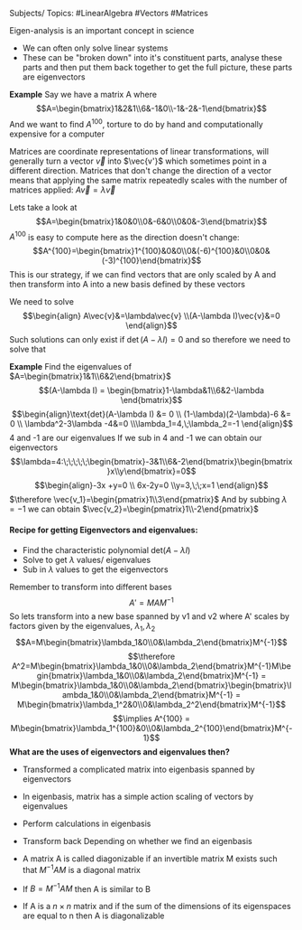 Subjects/ Topics: #LinearAlgebra #Vectors #Matrices 

Eigen-analysis is an important concept in science
- We can often only solve linear systems
- These can be "broken down" into it's constituent parts, analyse these parts and then put them back together to get the full picture, these parts are eigenvectors

**Example**
Say we have a matrix A where $$A=\begin{bmatrix}1&2&1\\6&-1&0\\-1&-2&-1\end{bmatrix}$$
And we want to find $A^{100}$, torture to do by hand and computationally expensive for a computer

Matrices are coordinate representations of linear transformations, will generally turn a vector $\vec{v}$ into $\vec{v'}$ which sometimes point in a different direction.
Matrices that don't change the direction of a vector means that applying the same matrix repeatedly scales with the number of matrices applied: $A\vec{v}=\lambda\vec{v}$ 

Lets take a look at $$A=\begin{bmatrix}1&0&0\\0&-6&0\\0&0&-3\end{bmatrix}$$
$A^{100}$ is easy to compute here as the direction doesn't change:$$A^{100}=\begin{bmatrix}1^{100}&0&0\\0&(-6)^{100}&0\\0&0&(-3)^{100}\end{bmatrix}$$
This is our strategy, if we can find vectors that are only scaled by A and then transform into A into a new basis defined by these vectors

We need to solve $$\begin{align} A\vec{v}&=\lambda\vec{v} \\(A-\lambda I)\vec{v}&=0 \end{align}$$
Such solutions can only exist if $\det{(A-\lambda I)}=0$ and so therefore we need to solve that

**Example**
Find the eigenvalues of $A=\begin{bmatrix}1&1\\6&2\end{bmatrix}$ $$(A-\lambda I) = \begin{bmatrix}1-\lambda&1\\6&2-\lambda \end{bmatrix}$$
$$\begin{align}\text{det}(A-\lambda I) &= 0 \\ (1-\lambda)(2-\lambda)-6 &= 0 \\ \lambda^2-3\lambda -4&=0 \\\lambda_1=4,\;\lambda_2=-1 \end{align}$$
4 and -1 are our eigenvalues
If we sub in 4 and -1 we can obtain our eigenvectors
$$\lambda=4:\;\;\;\;\;\begin{bmatrix}-3&1\\6&-2\end{bmatrix}\begin{bmatrix}x\\y\end{bmatrix}=0$$ $$\begin{align}-3x +y=0 \\ 6x-2y=0 \\y=3,\;\;x=1 \end{align}$$
$\therefore \vec{v_1}=\begin{pmatrix}1\\3\end{pmatrix}$
And by subbing $\lambda=-1$ we can obtain $\vec{v_2}=\begin{pmatrix}1\\-2\end{pmatrix}$ 
#### Recipe for getting Eigenvectors and eigenvalues:
- Find the characteristic polynomial $\text{det}(A-\lambda I)$
- Solve to get $\lambda$ values/ eigenvalues
- Sub in $\lambda$ values to get the eigenvectors

Remember to transform into different bases $$A'=MAM^{-1}$$
So lets transform into a new base spanned by v1 and v2 where A' scales by factors given by the eigenvalues, $\lambda_1,\lambda_2$
$$A=M\begin{bmatrix}\lambda_1&0\\0&\lambda_2\end{bmatrix}M^{-1}$$
$$\therefore A^2=M\begin{bmatrix}\lambda_1&0\\0&\lambda_2\end{bmatrix}M^{-1}M\begin{bmatrix}\lambda_1&0\\0&\lambda_2\end{bmatrix}M^{-1} = M\begin{bmatrix}\lambda_1&0\\0&\lambda_2\end{bmatrix}\begin{bmatrix}\lambda_1&0\\0&\lambda_2\end{bmatrix}M^{-1} = M\begin{bmatrix}\lambda_1^2&0\\0&\lambda_2^2\end{bmatrix}M^{-1}$$
$$\implies A^{100} = M\begin{bmatrix}\lambda_1^{100}&0\\0&\lambda_2^{100}\end{bmatrix}M^{-1}$$
**What are the uses of eigenvectors and eigenvalues then?**
- Transformed a complicated matrix into eigenbasis spanned by eigenvectors
- In eigenbasis, matrix has a simple action scaling of vectors by eigenvalues
- Perform calculations in eigenbasis
- Transform back
Depending on whether we find an eigenbasis

- A matrix A is called diagonizable if an invertible matrix M exists such that $M^{-1}AM$ is a diagonal matrix
- If $B=M^{-1}AM$ then A is similar to B
- If A is a $n\times n$ matrix and if the sum of the dimensions of its eigenspaces are equal to n then A is diagonalizable 

